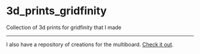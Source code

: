# 3d_prints_gridfinity
Collection of 3d prints for gridfinity that I made

---

I also have a repository of creations for the multiboard. [Check it out](https://github.com/Apollo-Roboto/3d_prints_multiboard/).
